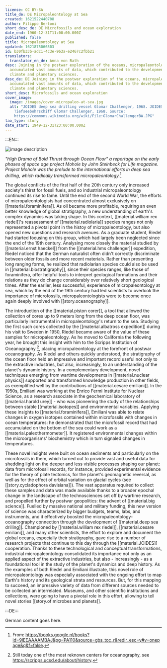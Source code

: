 ```yaml
---
license: CC BY-SA
title_de: DE Micropaleontology at Sea
created: 1621522440708
author: Filippo Bertoni
short_desc_de: DE Microfossils and ocean exploration
date_end: 1960-12-31T11:00:00.000Z
published: false
title: Micropaleontology at Sea
updated: 1621875066503
id: b30fb33b-adc1-4c3e-963a-e2467c2fbb21
translators:
  translator_en_de: Anna von Rath
desc: Joining in the postwar exploration of the oceans, micropaleontology
  accumulated vast amounts of data, which contributed to the development of
  climate and planetary sciences.
desc_de: DE Joining in the postwar exploration of the oceans, micropaleontology
  accumulated vast amounts of data, which contributed to the development of
  climate and planetary sciences.
short_desc: Microfossils and ocean exploration
cover_image:
  image: /images/cover-micropaleo-at-sea.jpg
  alt: "JOIDES deep sea drilling vessel Glomar Challenger, 1968. JOIDES
    Tiefseebohrschiff Glomar Challenger, 1968. Source:
    https://commons.wikimedia.org/wiki/File:GlomarChallengerBW.JPG"
tao_type: story
date_start: 1949-12-31T23:00:00.000Z
---
```


:::EN:::

![image description](/images/filo/Steinbeck-mohole-life.png)

_"High Drama of Bold Thrust through Ocean Floor" a reportage on the early phases of space age project Mohole by John Steinbeck for Life magazine. Project Mohole was the prelude to the international efforts in deep sea drilling, which radically transformed micropaleontology._[^footnote1] 

The global conflicts of the first half of the 20th century only increased society's thirst for fossil fuels, and so industrial micropaleontology continued its rise to fame. Until the end of the second World War, the efforts of micropaleontologists had concentrated almost exclusively on [[material.foraminifera]]. As oil became more profitable, requiring an even better knowledge of global stratigraphy, a new understanding of earth's complex dynamics was taking shape. In this context, [[material.william rex riedel]]'s reassessment of [[material.radiolaria]] species ranges not only represented a pivotal point in the histoy of micropaleontology, but also opened new questions and research avenues. As a graduate student, Riedel had started focusing on this group, which had largely been neglected since the end of the 19th century. Analysing more closely the material studied by [[material.ernst haeckel]] from the [[material.hms challenger]] expedition, Riedel noticed that the German naturalist often didn't correctly discriminate between older fossils and more recent materials. Rather than presenting long ranging forms, he realized that radiolarian species could also be used in [[material.biostratigraphy]], since their species ranges, like those of foraminifera, offer helpful tools to interpret geological formations and their relations as they do change considerably over relatively short geological times. After the earlier, less successful, experience of micropaleontology at sea, which by the end of the 19th century had led scientists to overlook the importance of microfossils, micropaleontologists were to become once again deeply involved with [[story.oceanography]]. 

The introduction of the [[material.piston corer]], a tool that allowed the collection of cores up to 9 meters long from the deep ocean floor, was particularly instrumental in micropaleontology's return to the sea. Studying the first such cores collected by the [[material.albatross expedition]] during his visit to Sweden in 1950, Riedel became aware of the value of these samples for micropaleontology. As he moved to California the following year, he brought this insight with him to the Scripps Institution of Oceanography [^footnote2], placing micropaleontology at the forefront of postwar oceanography. As Riedel and others quickly understood, the stratigraphy of the ocean floor held an impressive and important record useful not only to the extractive industries, but also, increasingly, to an understanding of the planet's dynamic history. In a complementary development, novel techniques emerging from wartime developments in [[material.nuclear physics]] supported and transformed knowledge production in other fields, as exemplified well by the contributions of [[material.cesare emiliani]]. In the 1950s, Emiliani was working at the Enrico Fermi Institute for Nuclear Science, as a research associate in the geochemical laboratory of [[material.harold urey]] - who was pioneering the study of the relationships between stable [[material.isotopes]] and environmental variables. Applying these insights to [[material.foraminifera]], Emiliani was able to relate changes in oxygen isotopes contained within microfossils with changes in ocean temperatures: he demonstrated that the microfossil record that had accumulated on the bottom of the sea could work as a [[material.paleothermometer]]. It registered environmental changes within the microorganisms' biochemistry which in turn signaled changes in temperatures.

These novel insights were built on ocean sediments and particularly on the microfossils in them, which turned out to provide vast and useful data for shedding light on the deeper and less visible processes shaping our planet: data from microfossil records, for instance, provided experimental evidence for the theory of plate tectonics, for the planet's geomagnetic reversal, as well as for the effect of orbital variation on glacial cycles (see [[story.cycladophora davisiana]]). The vast apparatus required to collect these samples and data was made available thanks to a broader epochal change in the landscape of the technosciences set off by wartime research, and propelled further by postwar geopolitics: the advent of [[material.big science]]. Fuelled by massive national and military funding, this new version of science was characterized by bigger budgets, teams, labs, and instruments, and it effectively boosted the micropaleontology-oceanography connection through the development of [[material.deep sea drilling]]. Championed by [[material.william rex riedel]], [[material.cesare emiliani]], and many other scientists, the effort to explore and document the global oceans, especially their stratigraphy, gave rise to a number of research projects that continue to this day through the [[material.JOIDES]] cooperation. Thanks to these technological and conceptual transformations, industrial micropaleontology consolidated its importance not only as an applied aspect of the extractive industries, but also - increasingly - as a foundational tool in the study of the planet's dynamics and deep history. As the examples of both Riedel and Emiliani illustrate, this novel role of micropaleontology was especially associated with the ongoing effort to map Earth's history and its geological strata and resources. But, for this mapping to succeed, an impressive variety of data from different sources needed to be collected an interrelated. Museums, and other scientific institutions and collections, were going to have a pivotal role in this effort, allowing to tell novel stories [[story.of microbes and planets]].


[^footnote1]: From: https://books.google.nl/books?id=9lEEAAAAMBAJ&pg=PA110&source=gbs_toc_r&redir_esc=y#v=onepage&q&f=false.

[^footnote2]: Still today one of the most reknown centers for oceanography, see https://scripps.ucsd.edu/about/history.

<!-- And this allows us to leave notes to the others that are not visible in the preview. -->

:::DE:::

German content goes here.
